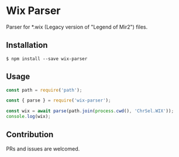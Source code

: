 # Wix Parser

Parser for *.wix (Legacy version of "Legend of Mir2") files.

## Installation

```shell
$ npm install --save wix-parser
```

## Usage

```js
const path = require('path');

const { parse } = require('wix-parser');

const wix = await parse(path.join(process.cwd(), 'ChrSel.WIX'));
console.log(wix);
```

## Contribution

PRs and issues are welcomed.
